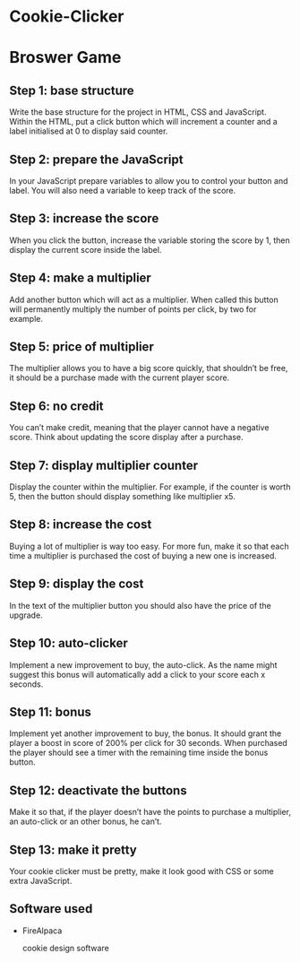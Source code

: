 # Cookie-Clicker
<h1>Broswer Game</h1>
<h2>Step 1: base structure</h2>

Write the base structure for the project in HTML, CSS and JavaScript. Within the HTML, put a click button which will increment a counter and a label initialised at 0 to display said counter.

<h2>Step 2: prepare the JavaScript</h2>

In your JavaScript prepare variables to allow you to control your button and label. You will also need a variable to keep track of the score.

<h2>Step 3: increase the score</h2>

When you click the button, increase the variable storing the score by 1, then display the current score inside the label.

<h2>Step 4: make a multiplier</h2>

Add another button which will act as a multiplier. When called this button will permanently multiply the number of points per click, by two for example.

<h2>Step 5: price of multiplier</h2>

The multiplier allows you to have a big score quickly, that shouldn’t be free, it should be a purchase made with the current player score.

<h2>Step 6: no credit</h2>

You can’t make credit, meaning that the player cannot have a negative score. Think about updating the score display after a purchase.

<h2>Step 7: display multiplier counter</h2>

Display the counter within the multiplier. For example, if the counter is worth 5, then the button should display something like multiplier x5.

<h2>Step 8: increase the cost</h2>

Buying a lot of multiplier is way too easy. For more fun, make it so that each time a multiplier is purchased the cost of buying a new one is increased.

<h2>Step 9: display the cost</h2>

In the text of the multiplier button you should also have the price of the upgrade.

<h2>Step 10: auto-clicker</h2>

Implement a new improvement to buy, the auto-click. As the name might suggest this bonus will automatically add a click to your score each x seconds.

<h2>Step 11: bonus</h2>

Implement yet another improvement to buy, the bonus. It should grant the player a boost in score of 200% per click for 30 seconds. When purchased the player should see a timer with the remaining time inside the bonus button.

<h2>Step 12: deactivate the buttons</h2>

Make it so that, if the player doesn’t have the points to purchase a multiplier, an auto-click or an other bonus, he can’t.

<h2>Step 13: make it pretty</h2>

Your cookie clicker must be pretty, make it look good with CSS or some extra JavaScript.

<h2>Software used</h2>
<ul>
  <li>FireAlpaca</li>
  <p>cookie design software</p>
 </ul>
  
